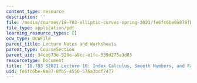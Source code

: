 ```yaml
---
content_type: resource
description: ''
file: /media/courses/18-783-elliptic-curves-spring-2021/fe6fc6be9a878fb54550576a3bdf7477_MIT18_783S21_notes10.pdf
file_type: application/pdf
learning_resource_types: []
ocw_type: OCWFile
parent_title: Lecture Notes and Worksheets
parent_type: CourseSection
parent_uid: 34ce673e-528e-a9cc-e1fc-539d275a3d85
resourcetype: Document
title: '18.783 S2021 Lecture 10: Index Calculus, Smooth Numbers, and Factoring Integers'
uid: fe6fc6be-9a87-8fb5-4550-576a3bdf7477
---
```

